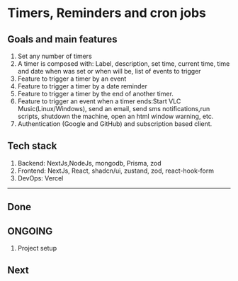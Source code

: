 # Timers, Reminders  and cron jobs

## Goals and main features

1. Set any number of timers
2. A timer is composed with: Label, description, set time, current time, time and date when was set or when will be, list of events to trigger
3. Feature to trigger a timer by an event
4. Feature to trigger a timer by a date reminder
5. Feature to trigger a timer by the end of another timer.
6. Feature to trigger an event when a timer ends:Start VLC Music(Linux/Windows), send an email, send sms notifications,run scripts, shutdown the machine, open an html window warning, etc.
7. Authentication (Google and GitHub) and subscription based client.

## Tech stack

1. Backend: NextJs,NodeJs, mongodb, Prisma, zod
2. Frontend: NextJs, React, shadcn/ui, zustand, zod, react-hook-form
3. DevOps: Vercel

-----------------------------------------------------------------------------

## Done

## ONGOING

1. Project setup

## Next
